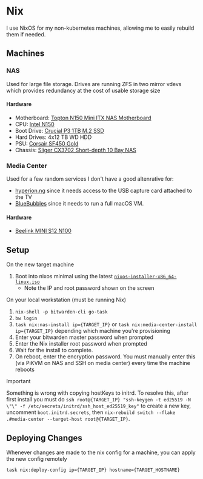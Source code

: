 # Nix

I use NixOS for my non-kubernetes machines, allowing me to easily rebuild them if needed.

## Machines

### NAS

Used for large file storage. Drives are running ZFS in two mirror vdevs which provides redundancy at the cost of usable storage size

#### Hardware

- Motherboard: [Topton N150 Mini ITX NAS Motherboard](https://www.aliexpress.us/item/3256807243287509.html)
- CPU: [Intel N150](https://www.intel.com/content/www/us/en/products/sku/241636/intel-processor-n150-6m-cache-up-to-3-60-ghz/specifications.html)
- Boot Drive: [Crucial P3 1TB M.2 SSD](https://www.crucial.com/ssd/p3/ct1000p3ssd8)
- Hard Drives: 4x12 TB WD HDD
- PSU: [Corsair SF450 Gold](https://www.corsair.com/us/en/p/psu/cp-9020104-na/sf-series-sf450-450-watt-80-plus-gold-certified-high-performance-sfx-psu-cp-9020104-na)
- Chassis: [Sliger CX3702 Short-depth 10 Bay NAS](https://sliger.com/products/rackmount/storage/cx3702/)

### Media Center

Used for a few random services I don't have a good altenrative for:
- [hyperion.ng](https://github.com/hyperion-project/hyperion.ng) since it needs access to the USB capture card attached to the TV
- [BlueBubbles](https://bluebubbles.app/) since it needs to run a full macOS VM.

#### Hardware

- [Beelink MINI S12 N100](https://www.bee-link.com/products/beelink-mini-s12-pro-n100)

## Setup

On the new target machine
1. Boot into nixos minimal using the latest [`nixos-installer-x86_64-linux.iso`](https://github.com/nix-community/nixos-images)
    - Note the IP and root password shown on the screen

On your local workstation (must be running Nix)
1. `nix-shell -p bitwarden-cli go-task`
1. `bw login`
1. `task nix:nas-install ip={TARGET_IP}` or `task nix:media-center-install ip={TARGET_IP}` depending which machine you're provisioning
1. Enter your bitwarden master password when prompted
1. Enter the Nix installer root password when prompted
1. Wait for the install to complete.
1. On reboot, enter the encryption password. You must manually enter this (via PiKVM on NAS and SSH on media center) every time the machine reboots

> [!IMPORTANT]  
> Something is wrong with copying hostKeys to initrd. To resolve this, after first install you must do `ssh root@{TARGET_IP} "ssh-keygen -t ed25519 -N \"\" -f /etc/secrets/initrd/ssh_host_ed25519_key"` to create a new key, uncomment `boot.initrd.secrets`, then `nix-rebuild switch --flake .#media-center --target-host root@{TARGET_IP}`.

## Deploying Changes

Whenever changes are made to the nix config for a machine, you can apply the new config remotely

```sh
task nix:deploy-config ip={TARGET_IP} hostname={TARGET_HOSTNAME}
```
